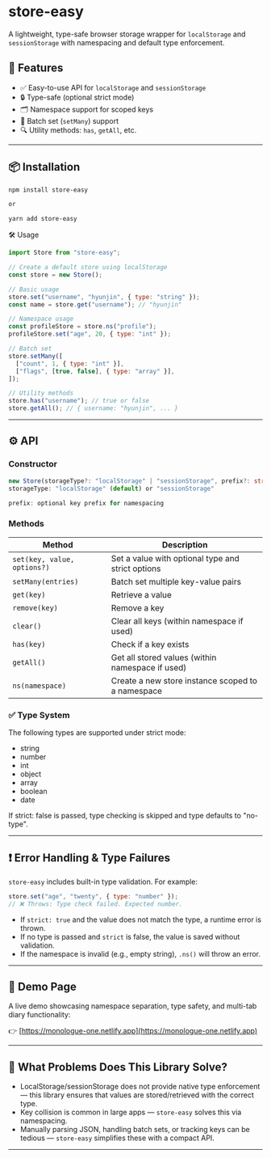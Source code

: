 # store-easy

A lightweight, type-safe browser storage wrapper for `localStorage` and `sessionStorage` with namespacing and default type enforcement.

## 🚀 Features

- ✅ Easy-to-use API for `localStorage` and `sessionStorage`
- 🔒 Type-safe (optional strict mode)
- 🗂️ Namespace support for scoped keys
- 🔁 Batch set (`setMany`) support
- 🔍 Utility methods: `has`, `getAll`, etc.

---

## 📦 Installation

```bash
npm install store-easy

or

yarn add store-easy
```

🛠 Usage

```js
import Store from "store-easy";

// Create a default store using localStorage
const store = new Store();

// Basic usage
store.set("username", "hyunjin", { type: "string" });
const name = store.get("username"); // "hyunjin"

// Namespace usage
const profileStore = store.ns("profile");
profileStore.set("age", 20, { type: "int" });

// Batch set
store.setMany([
  ["count", 1, { type: "int" }],
  ["flags", [true, false], { type: "array" }],
]);

// Utility methods
store.has("username"); // true or false
store.getAll(); // { username: "hyunjin", ... }
```

---

## ⚙️ API

### Constructor

```ts
new Store(storageType?: "localStorage" | "sessionStorage", prefix?: string)
storageType: "localStorage" (default) or "sessionStorage"

prefix: optional key prefix for namespacing
```

### Methods

| Method | Description |
|--------|-------------|
| `set(key, value, options?)` | Set a value with optional type and strict options |
| `setMany(entries)` | Batch set multiple key-value pairs |
| `get(key)` | Retrieve a value |
| `remove(key)` | Remove a key |
| `clear()` | Clear all keys (within namespace if used) |
| `has(key)` | Check if a key exists |
| `getAll()` | Get all stored values (within namespace if used) |
| `ns(namespace)` | Create a new store instance scoped to a namespace |

### ✅ Type System
The following types are supported under strict mode:

- string
- number
- int
- object
- array
- boolean
- date

If strict: false is passed, type checking is skipped and type defaults to "no-type".

---

## ❗ Error Handling & Type Failures

`store-easy` includes built-in type validation. For example:

```js
store.set("age", "twenty", { type: "number" });
// ❌ Throws: Type check failed. Expected number.
```

- If `strict: true` and the value does not match the type, a runtime error is thrown.
- If no type is passed and `strict` is false, the value is saved without validation.
- If the namespace is invalid (e.g., empty string), `.ns()` will throw an error.

---

## 🧪 Demo Page

A live demo showcasing namespace separation, type safety, and multi-tab diary functionality:

👉 [https://monologue-one.netlify.app](https://monologue-one.netlify.app)

---

## 🔧 What Problems Does This Library Solve?

- LocalStorage/sessionStorage does not provide native type enforcement — this library ensures that values are stored/retrieved with the correct type.
- Key collision is common in large apps — `store-easy` solves this via namespacing.
- Manually parsing JSON, handling batch sets, or tracking keys can be tedious — `store-easy` simplifies these with a compact API.

---
